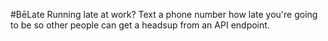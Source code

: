 #BēLate
Running late at work? Text a phone number how late you're going to be so other people can get a headsup from an API endpoint.